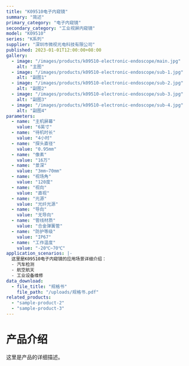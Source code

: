 ```yaml
---
title: "K09510电子内窥镜"
summary: "简述"
primary_category: "电子内窥镜"
secondary_category: "工业视屏内窥镜"
model: "K09510"
series: "K系列"
supplier: "深圳市微视光电科技有限公司"
published: 2023-01-01T12:00:00+08:00
gallery:
  - image: "/images/products/k09510-electronic-endoscope/main.jpg"
    alt: "主图"
  - image: "/images/products/k09510-electronic-endoscope/sub-1.jpg"
    alt: "副图1"
  - image: "/images/products/k09510-electronic-endoscope/sub-2.jpg"
    alt: "副图2"
  - image: "/images/products/k09510-electronic-endoscope/sub-3.jpg"
    alt: "副图3"
  - image: "/images/products/k09510-electronic-endoscope/sub-4.jpg"
    alt: "副图4"
parameters:
  - name: "主机屏幕"
    value: "6英寸"
  - name: "待机时长"
    value: "4小时"
  - name: "探头直径"
    value: "0.95mm"
  - name: "像素"
    value: "16万"
  - name: "景深"
    value: "3mm~70mm"
  - name: "视场角"
    value: "120度"
  - name: "视向"
    value: "直视"
  - name: "光源"
    value: "光纤光源"
  - name: "导向"
    value: "无导向"
  - name: "管线材质"
    value: "合金弹簧管"
  - name: "防护等级"
    value: "IP67"
  - name: "工作温度"
    value: "-20℃~70℃"
application_scenarios: |-
  这里是K09510电子内窥镜的应用场景详细介绍：
  - 汽车检测
  - 航空航天
  - 工业设备维修
data_download:
  - file_title: "规格书"
    file_path: "/uploads/规格书.pdf"
related_products:
  - "sample-product-2"
  - "sample-product-3"
---
```


# 产品介绍

这里是产品的详细描述。

